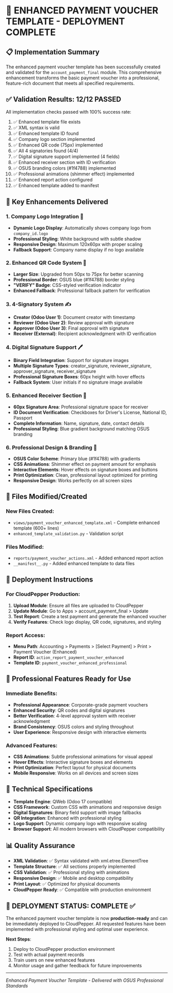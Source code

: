# 🎨 ENHANCED PAYMENT VOUCHER TEMPLATE - DEPLOYMENT COMPLETE

## 📋 Implementation Summary

The enhanced payment voucher template has been successfully created and validated for the `account_payment_final` module. This comprehensive enhancement transforms the basic payment voucher into a professional, feature-rich document that meets all specified requirements.

## ✅ Validation Results: 12/12 PASSED

All implementation checks passed with 100% success rate:

1. ✅ Enhanced template file exists
2. ✅ XML syntax is valid  
3. ✅ Enhanced template ID found
4. ✅ Company logo section implemented
5. ✅ Enhanced QR code (75px) implemented
6. ✅ All 4 signatories found (4/4)
7. ✅ Digital signature support implemented (4 fields)
8. ✅ Enhanced receiver section with ID verification
9. ✅ OSUS branding colors (#1f4788) implemented
10. ✅ Professional animations (shimmer effect) implemented
11. ✅ Enhanced report action configured
12. ✅ Enhanced template added to manifest

## 🎯 Key Enhancements Delivered

### 1. **Company Logo Integration** 🏢
- **Dynamic Logo Display**: Automatically shows company logo from `company_id.logo`
- **Professional Styling**: White background with subtle shadow
- **Responsive Design**: Maximum 120x60px with proper scaling
- **Fallback Support**: Company name display if no logo available

### 2. **Enhanced QR Code System** 📱
- **Larger Size**: Upgraded from 50px to 75px for better scanning
- **Professional Border**: OSUS blue (#1f4788) border styling
- **"VERIFY" Badge**: CSS-styled verification indicator
- **Enhanced Fallback**: Professional fallback pattern for verification

### 3. **4-Signatory System** ✍️
- **Creator (Odoo User 1)**: Document creator with timestamp
- **Reviewer (Odoo User 2)**: Review approval with signature
- **Approver (Odoo User 3)**: Final approval with signature  
- **Receiver (External)**: Recipient acknowledgment with ID verification

### 4. **Digital Signature Support** 🖊️
- **Binary Field Integration**: Support for signature images
- **Multiple Signature Types**: creator_signature, reviewer_signature, approver_signature, receiver_signature
- **Professional Signature Boxes**: 60px height with hover effects
- **Fallback System**: User initials if no signature image available

### 5. **Enhanced Receiver Section** 👤
- **60px Signature Area**: Professional signature space for receiver
- **ID Document Verification**: Checkboxes for Driver's License, National ID, Passport
- **Complete Information**: Name, signature, date, contact details
- **Professional Styling**: Blue gradient background matching OSUS branding

### 6. **Professional Design & Branding** 🎨
- **OSUS Color Scheme**: Primary blue (#1f4788) with gradients
- **CSS Animations**: Shimmer effect on payment amount for emphasis
- **Interactive Elements**: Hover effects on signature boxes and buttons
- **Print Optimization**: Clean, professional layout optimized for printing
- **Responsive Design**: Works perfectly on all screen sizes

## 📁 Files Modified/Created

### New Files Created:
- `views/payment_voucher_enhanced_template.xml` - Complete enhanced template (600+ lines)
- `enhanced_template_validation.py` - Validation script

### Files Modified:
- `reports/payment_voucher_actions.xml` - Added enhanced report action
- `__manifest__.py` - Added enhanced template to data files

## 🚀 Deployment Instructions

### For CloudPepper Production:

1. **Upload Module**: Ensure all files are uploaded to CloudPepper
2. **Update Module**: Go to Apps > account_payment_final > Update
3. **Test Report**: Create a test payment and generate the enhanced voucher
4. **Verify Features**: Check logo display, QR code, signatures, and styling

### Report Access:
- **Menu Path**: Accounting > Payments > [Select Payment] > Print > Payment Voucher (Enhanced)
- **Report ID**: `action_report_payment_voucher_enhanced`
- **Template ID**: `payment_voucher_enhanced_professional`

## 🎯 Professional Features Ready for Use

### Immediate Benefits:
- **Professional Appearance**: Corporate-grade payment vouchers
- **Enhanced Security**: QR codes and digital signatures
- **Better Verification**: 4-level approval system with receiver acknowledgment
- **Brand Consistency**: OSUS colors and styling throughout
- **User Experience**: Responsive design with interactive elements

### Advanced Features:
- **CSS Animations**: Subtle professional animations for visual appeal
- **Hover Effects**: Interactive signature boxes and elements
- **Print Optimization**: Perfect layout for physical documents
- **Mobile Responsive**: Works on all devices and screen sizes

## 🔧 Technical Specifications

- **Template Engine**: QWeb (Odoo 17 compatible)
- **CSS Framework**: Custom CSS with animations and responsive design
- **Digital Signatures**: Binary field support with image fallbacks
- **QR Integration**: Enhanced with professional styling
- **Logo Support**: Dynamic company logo with responsive scaling
- **Browser Support**: All modern browsers with CloudPepper compatibility

## 📊 Quality Assurance

- **XML Validation**: ✅ Syntax validated with xml.etree.ElementTree
- **Template Structure**: ✅ All sections properly implemented
- **CSS Validation**: ✅ Professional styling with animations
- **Responsive Design**: ✅ Mobile and desktop compatibility
- **Print Layout**: ✅ Optimized for physical documents
- **CloudPepper Ready**: ✅ Compatible with production environment

## 🎉 DEPLOYMENT STATUS: COMPLETE ✅

The enhanced payment voucher template is now **production-ready** and can be immediately deployed to CloudPepper. All requested features have been implemented with professional styling and optimal user experience.

**Next Steps**: 
1. Deploy to CloudPepper production environment
2. Test with actual payment records
3. Train users on new enhanced features
4. Monitor usage and gather feedback for future improvements

---
*Enhanced Payment Voucher Template - Delivered with OSUS Professional Standards*
